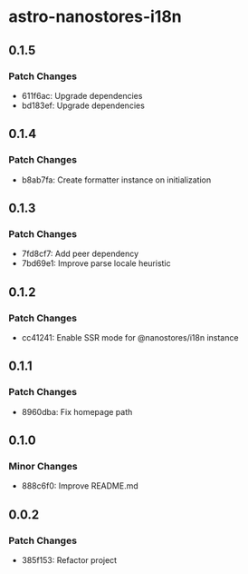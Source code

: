 # astro-nanostores-i18n

## 0.1.5

### Patch Changes

- 611f6ac: Upgrade dependencies
- bd183ef: Upgrade dependencies

## 0.1.4

### Patch Changes

- b8ab7fa: Create formatter instance on initialization

## 0.1.3

### Patch Changes

- 7fd8cf7: Add peer dependency
- 7bd69e1: Improve parse locale heuristic

## 0.1.2

### Patch Changes

- cc41241: Enable SSR mode for @nanostores/i18n instance

## 0.1.1

### Patch Changes

- 8960dba: Fix homepage path

## 0.1.0

### Minor Changes

- 888c6f0: Improve README.md

## 0.0.2

### Patch Changes

- 385f153: Refactor project
